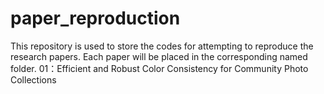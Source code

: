 # paper_reproduction
This repository is used to store the codes for attempting to reproduce the research papers. Each paper will be placed in the corresponding named folder.
01：Efficient and Robust Color Consistency for Community Photo Collections
